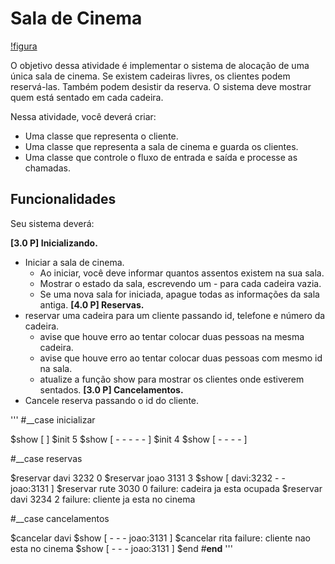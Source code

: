# Sala de Cinema

[!figura](figura.jpg)

O objetivo dessa atividade é implementar o sistema de alocação de uma única sala de cinema. Se existem cadeiras livres, os clientes podem reservá-las. Também podem desistir da reserva. O sistema deve mostrar quem está sentado em cada cadeira.

Nessa atividade, você deverá criar:

- Uma classe que representa o cliente.
- Uma classe que representa a sala de cinema e guarda os clientes.
- Uma classe que controle o fluxo de entrada e saída e processe as chamadas.

## Funcionalidades

Seu sistema deverá:

<b> [3.0 P] Inicializando. </b> 
- Iniciar a sala de cinema.
    - Ao iniciar, você deve informar quantos assentos existem na sua sala.
    - Mostrar o estado da sala, escrevendo um - para cada cadeira vazia.
    - Se uma nova sala for iniciada, apague todas as informações da sala antiga.
<b>[4.0 P] Reservas.</b>
- reservar uma cadeira para um cliente passando id, telefone e número da cadeira.
    - avise que houve erro ao tentar colocar duas pessoas na mesma cadeira.
    - avise que houve erro ao tentar colocar duas pessoas com mesmo id na sala.
    - atualize a função show para mostrar os clientes onde estiverem sentados.
<b>[3.0 P] Cancelamentos.</b>
- Cancele reserva passando o id do cliente.


'''
#__case inicializar

$show
[ ]
$init 5
$show
[ - - - - - ]
$init 4
$show
[ - - - - ]

#__case reservas

$reservar davi 3232 0
$reservar joao 3131 3
$show
[ davi:3232 - - joao:3131 ]
$reservar rute 3030 0
failure: cadeira ja esta ocupada
$reservar davi 3234 2
failure: cliente ja esta no cinema

#__case cancelamentos

$cancelar davi
$show
[ - - - joao:3131 ]
$cancelar rita
failure: cliente nao esta no cinema
$show
[ - - - joao:3131 ]
$end
#__end__
'''

